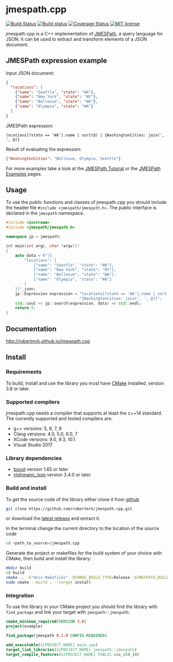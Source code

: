 # jmespath.cpp

[![Build Status](https://travis-ci.org/robertmrk/jmespath.cpp.svg?branch=develop)](https://travis-ci.org/robertmrk/jmespath.cpp) 
[![Build status](https://ci.appveyor.com/api/projects/status/9rca8iv5e5yslpmo/branch/develop?svg=true)](https://ci.appveyor.com/project/robertmrk/jmespath-cpp/branch/develop)
[![Coverage Status](https://coveralls.io/repos/robertmrk/jmespath.cpp/badge.svg?branch=develop&service=github)](https://coveralls.io/github/robertmrk/jmespath.cpp?branch=develop)
[![MIT license](https://img.shields.io/badge/License-MIT-yellow.svg)](https://opensource.org/licenses/MIT)

jmespath.cpp is a C++ implementation of [JMESPath](http://jmespath.org/), a query language for JSON. It can be used to extract and transform elements of a JSON document.

## JMESPath expression example
Input JSON document:
```json
{
  "locations": [
    {"name": "Seattle", "state": "WA"},
    {"name": "New York", "state": "NY"},
    {"name": "Bellevue", "state": "WA"},
    {"name": "Olympia", "state": "WA"}
  ]
}
```
JMESPath expression:
```
locations[?state == 'WA'].name | sort(@) | {WashingtonCities: join(', ', @)}
```
Result of evaluating the expression:
```json
{"WashingtonCities": "Bellevue, Olympia, Seattle"}
```
For more examples take a look at the [JMESPath Tutorial](http://jmespath.org/tutorial.html) or the [JMESPath Examples](http://jmespath.org/examples.html) pages.

## Usage
To use the public functions and classes of jmespath.cpp you should include the header file `#include <jmespath/jmespath.h>`. The public interface is declared in the `jmespath` namespace.
```cpp
#include <iostream>
#include <jmespath/jmespath.h>

namespace jp = jmespath;

int main(int argc, char *argv[])
{
    auto data = R"({
        "locations": [
            {"name": "Seattle", "state": "WA"},
            {"name": "New York", "state": "NY"},
            {"name": "Bellevue", "state": "WA"},
            {"name": "Olympia", "state": "WA"}
        ]
    })"_json;
    jp::Expression expression = "locations[?state == 'WA'].name | sort(@) | "
                                "{WashingtonCities: join(', ', @)}";
    std::cout << jp::search(expression, data) << std::endl;
    return 0;
}
```

## Documentation
http://robertmrk.github.io/jmespath.cpp

## Install
### Requirements
To build, install and use the library you must have [CMake](https://cmake.org/) installed, version 3.8 or later.

### Supported compilers
jmespath.cpp needs a compiler that supports at least the c++14 standard. The currently supported and tested compilers are:
- g++ versions: 5, 6, 7, 8
- Clang versions: 4.0, 5.0, 6.0, 7
- XCode versions: 9.0, 9.3, 10.1
- Visual Studio 2017

### Library dependencies
- [boost](https://www.boost.org/) version 1.65 or later
- [nlohmann_json](https://github.com/nlohmann/json) version 3.4.0 or later

### Build and install
To get the source code of the library either clone it from [github](https://github.com/robertmrk/jmespath.cpp)
```bash
git clone https://github.com/robertmrk/jmespath.cpp.git
```
or download the [latest release](https://github.com/robertmrk/jmespath.cpp/releases) and extract it.

In the terminal change the current directory to the location of the source code
```bash
cd <path_to_source>/jmespath.cpp
```
Generate the project or makefiles for the build system of your choice with CMake, then build and install the library:
```bash
mkdir build
cd build
cmake .. -G"Unix Makefiles" -DCMAKE_BUILD_TYPE=Release -DJMESPATH_BUILD_TESTS=OFF
sudo cmake --build . --target install
```
### Integration
To use the library in your CMake project you should find the library with `find_package` and link your target with `jmespath::jmespath`:
```cmake
cmake_minimum_required(VERSION 3.8)
project(example)

find_package(jmespath 0.1.0 CONFIG REQUIRED)

add_executable(${PROJECT_NAME} main.cpp)
target_link_libraries(${PROJECT_NAME} jmespath::jmespath)
target_compile_features(${PROJECT_NAME} PUBLIC cxx_std_14)
```
